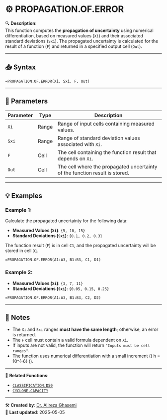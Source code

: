 # ⚙️ PROPAGATION.OF.ERROR

🔍 **Description**:  
This function computes the **propagation of uncertainty** using numerical differentiation, based on measured values (`Xi`) and their associated standard deviations (`Sxi`). The propagated uncertainty is calculated for the result of a function (`F`) and returned in a specified output cell (`Out`).

---

## 📥 Syntax

```excel
=PROPAGATION.OF.ERROR(Xi, Sxi, F, Out)
```

---

## 🧾 Parameters

| Parameter   | Type    | Description                                                                 |
|-------------|---------|-----------------------------------------------------------------------------|
| `Xi`        | Range   | Range of input cells containing measured values.                           |
| `Sxi`       | Range   | Range of standard deviation values associated with `Xi`.                   |
| `F`         | Cell    | The cell containing the function result that depends on `Xi`.              |
| `Out`       | Cell    | The cell where the propagated uncertainty of the function result is stored. |

---


## 💡 Examples

### Example 1:
Calculate the propagated uncertainty for the following data:  
- **Measured Values (`Xi`)**: `{5, 10, 15}`  
- **Standard Deviations (`Sxi`)**: `{0.1, 0.2, 0.3}`  

The function result (`F`) is in cell `C1`, and the propagated uncertainty will be stored in cell `D1`.

```excel
=PROPAGATION.OF.ERROR(A1:A3, B1:B3, C1, D1)
```

### Example 2:
- **Measured Values (`Xi`)**: `{3, 7, 11}`  
- **Standard Deviations (`Sxi`)**: `{0.05, 0.15, 0.25}`  

```excel
=PROPAGATION.OF.ERROR(A1:A3, B1:B3, C2, D2)
```

---

## 📝 Notes

- The `Xi` and `Sxi` ranges **must have the same length**; otherwise, an error is returned.  
- The `F` cell must contain a valid formula dependent on `Xi`.  
- If inputs are not valid, the function will return `"Inputs must be cell ranges"`.  
- The function uses numerical differentiation with a small increment (\( h = 10^{-6} \)).  

---

📌 **Related Functions**:
- [`CLASSIFICATION.D50`](./ClassificationD50.md)
- [`CYCLONE.CAPACITY`](./CycloneCapacity.md)

---

🛠️ **Created by**: [Dr. Alireza Ghasemi](https://github.com/Dr-Alireza-Ghasemi)  
📅 **Last updated**: 2025-05-05
